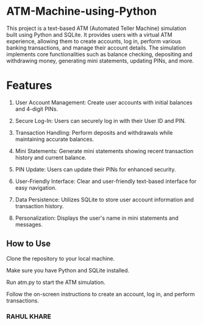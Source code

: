 # ATM-Machine-using-Python

This project is a text-based ATM (Automated Teller Machine) simulation built using Python and SQLite. It provides users with a virtual ATM experience, allowing them to create accounts, log in, perform various banking transactions, and manage their account details. The simulation implements core functionalities such as balance checking, depositing and withdrawing money, generating mini statements, updating PINs, and more.

# Features

1. User Account Management: Create user accounts with initial balances and 4-digit PINs.

2. Secure Log-In: Users can securely log in with their User ID and PIN.

3. Transaction Handling: Perform deposits and withdrawals while maintaining accurate balances.

4. Mini Statements: Generate mini statements showing recent transaction history and current balance.

5. PIN Update: Users can update their PINs for enhanced security.

6. User-Friendly Interface: Clear and user-friendly text-based interface for easy navigation.

7. Data Persistence: Utilizes SQLite to store user account information and transaction history.

8. Personalization: Displays the user's name in mini statements and messages.


## How to Use

  Clone the repository to your local machine.
  
  Make sure you have Python and SQLite installed.
  
  Run atm.py to start the ATM simulation.
  
  Follow the on-screen instructions to create an account, log in, and perform transactions.

  

### RAHUL KHARE
